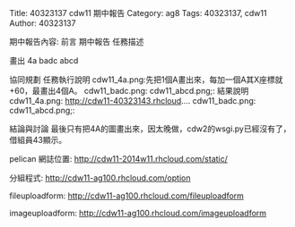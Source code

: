 Title: 40323137 cdw11 期中報告
Category: ag8
Tags: 40323137, cdw11
Author: 40323137

<!-- PELICAN_END_SUMMARY -->

期中報告內容:
前言
期中報告
任務描述

畫出
4a
badc
abcd

協同規劃
任務執行說明
cdw11_4a.png:先把1個A畫出來，每加一個A其X座標就+60，最畫出4個A。
cdw11_badc.png:
cdw11_abcd.png;:
結果說明
cdw11_4a.png: http://cdw11-40323143.rhcloud....
cdw11_badc.png:
cdw11_abcd.png;:

結論與討論
最後只有把4A的圖畫出來，因太晚做，cdw2的wsgi.py已經沒有了，借組員43顯示。



pelican 網誌位置: <a href="http://cdw11-2014w11.rhcloud.com/static/">http://cdw11-2014w11.rhcloud.com/static/</a>

分組程式: <a href="http://cdw11-ag100.rhcloud.com/option">http://cdw11-ag100.rhcloud.com/option</a>

fileuploadform: <a href="http://cdw11-ag100.rhcloud.com/fileuploadform">http://cdw11-ag100.rhcloud.com/fileuploadform</a>

imageuploadform: <a href="http://cdw11-ag100.rhcloud.com/imageuploadform">http://cdw11-ag100.rhcloud.com/imageuploadform</a>

